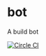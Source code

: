# bot

A build bot

[![Circle CI](https://circleci.com/gh/dkubb/bot.svg?style=shield)](https://circleci.com/gh/dkubb/bot)
